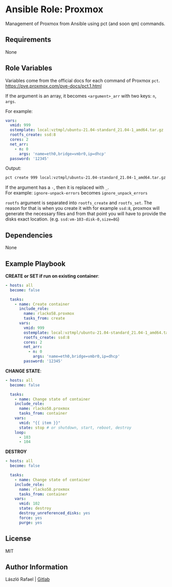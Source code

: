 Ansible Role: Proxmox
=========

Management of Proxmox from Ansible using pct (and soon qm) commands.

Requirements
------------

None

Role Variables
--------------

Variables come from the official docs for each command of Proxmox `pct`.  
https://pve.proxmox.com/pve-docs/pct.1.html 

If the argument is an array, it becomes `<argument>_arr` with
two keys: `n`, `args`.

For example:

```yml
vars:
  vmid: 999
  ostemplate: local:vztmpl/ubuntu-21.04-standard_21.04-1_amd64.tar.gz
  rootfs_create: ssd:8
  cores: 2
  net_arr:
    - n: 0
      args: 'name=eth0,bridge=vmbr0,ip=dhcp'
  password: '12345'
```

Output:

```bash
pct create 999 local:vztmpl/ubuntu-21.04-standard_21.04-1_amd64.tar.gz --rootfs ssd:8 --cores 2 --net0 name=eth0,bridge=vmbr0,ip=dhcp --password 12345
```

If the argument has a `-`, then it is replaced with `_`.  
For example: `ignore-unpack-errors` becomes `ignore_unpack_errors`

`rootfs` argument is separated into `rootfs_create` and `rootfs_set`. 
The reason for that is when you create it with for example `ssd:8`, proxmox will generate
the necessary files and from that point you will have to provide the disks exact location. (e.g. `ssd:vm-103-disk-0,size=8G`)

Dependencies
------------

None

Example Playbook
----------------


**CREATE or SET if run on existing container**:

```yml
- hosts: all
  become: false

  tasks:
    - name: Create container
      include_role:
        name: rlacko58.proxmox
        tasks_from: create
      vars:
        vmid: 999
        ostemplate: local:vztmpl/ubuntu-21.04-standard_21.04-1_amd64.tar.gz
        rootfs_create: ssd:8
        cores: 2
        net_arr:
          - n: 0
            args: 'name=eth0,bridge=vmbr0,ip=dhcp'
        password: '12345'
```

**CHANGE STATE**:

```yml
- hosts: all
  become: false

  tasks:
    - name: Change state of container
    include_role:
      name: rlacko58.proxmox
      tasks_from: container
    vars:
      vmid: "{{ item }}"
      state: stop # or shutdown, start, reboot, destroy
    loop:
      - 103
      - 104
```

**DESTROY**

```yml
- hosts: all
  become: false

  tasks:
    - name: Change state of container
    include_role:
      name: rlacko58.proxmox
      tasks_from: container
    vars:
      vmid: 102
      state: destroy
      destroy_unreferenced_disks: yes
      force: yes
      purge: yes
```

License
-------

MIT

Author Information
------------------

László Rafael | [Gitlab](https://gitlab.com/rlacko58)
